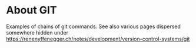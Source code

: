 # About GIT

Examples of chains of git commands. See also various pages dispersed somewhere hidden under https://renenyffenegger.ch/notes/development/version-control-systems/git
